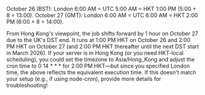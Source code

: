 October 26 (BST): London 6:00 AM = UTC 5:00 AM = HKT 1:00 PM (5:00 + 8 = 13:00).
October 27 (GMT): London 6:00 AM = UTC 6:00 AM = HKT 2:00 PM (6:00 + 8 = 14:00).

From Hong Kong's viewpoint, the job shifts forward by 1 hour on October 27 due to the UK's DST end. It runs at 1:00 PM HKT on October 26 and 2:00 PM HKT on October 27 (and 2:00 PM HKT thereafter until the next DST start in March 2026).
If your server is in Hong Kong (or you need HKT-local scheduling), you could set the timezone to Asia/Hong_Kong and adjust the cron time to 0 14 * * * for 2:00 PM HKT—but since you specified London time, the above reflects the equivalent execution time. If this doesn't match your setup (e.g., if using node-cron), provide more details for troubleshooting!
